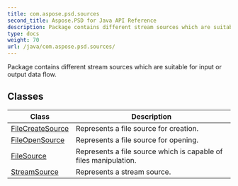 ```yaml
---
title: com.aspose.psd.sources
second_title: Aspose.PSD for Java API Reference
description: Package contains different stream sources which are suitable for input or output data flow.
type: docs
weight: 70
url: /java/com.aspose.psd.sources/
---
```



Package contains different stream sources which are suitable for input or output data flow.


## Classes

| Class | Description |
| --- | --- |
| [FileCreateSource](../com.aspose.psd.sources/filecreatesource) | Represents a file source for creation. |
| [FileOpenSource](../com.aspose.psd.sources/fileopensource) | Represents a file source for opening. |
| [FileSource](../com.aspose.psd.sources/filesource) | Represents a file source which is capable of files manipulation. |
| [StreamSource](../com.aspose.psd.sources/streamsource) | Represents a stream source. |
